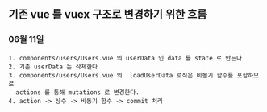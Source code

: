 ## 기존 vue 를 vuex 구조로 변경하기 위한 흐름

### 06월 11일
    1. components/users/Users.vue 의 userData 인 data 를 state 로 만든다
    2. 기존 userData 는 삭제한다
    3. components/users/Users.vue 의  loadUserData 로직은 비동기 함수를 포함하므로
      actions 를 통해 mutations 로 변경한다.
    4. action -> 상수 -> 비동기 함수 -> commit 처리
